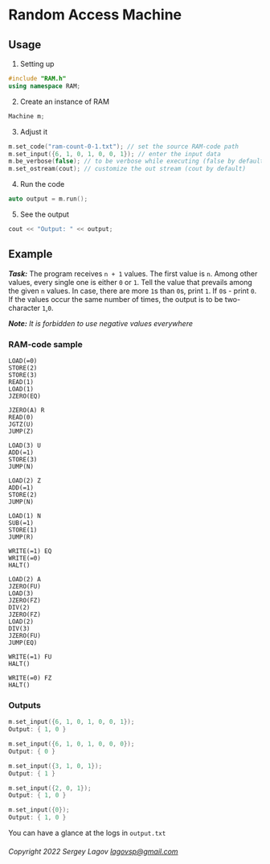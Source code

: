 # Random Access Machine

## Usage

1. Setting up

```cpp
#include "RAM.h"
using namespace RAM;
```

2. Create an instance of RAM

```cpp
Machine m;
```

3. Adjust it

```cpp
m.set_code("ram-count-0-1.txt"); // set the source RAM-code path
m.set_input({6, 1, 0, 1, 0, 0, 1}); // enter the input data
m.be_verbose(false); // to be verbose while executing (false by default)
m.set_ostream(cout); // customize the out stream (cout by default)
```

4. Run the code

```cpp
auto output = m.run();
```

5. See the output

```cpp
cout << "Output: " << output;
```

## Example

***Task:***
The program receives `n + 1` values. The first value is `n`. Among other values, every single one is either `0` or `1`.
Tell the value that prevails among the given `n` values. In case, there are more `1`s than `0`s, print `1`. If `0`s -
print `0`. If the values occur the same number of times, the output is to be two-character `1`,`0`.

***Note:***
*It is forbidden to use negative values everywhere*

### RAM-code sample

```
LOAD(=0)
STORE(2)
STORE(3)
READ(1)
LOAD(1)
JZERO(EQ)

JZERO(A) R
READ(0)
JGTZ(U)
JUMP(Z)

LOAD(3) U
ADD(=1)
STORE(3)
JUMP(N)

LOAD(2) Z
ADD(=1)
STORE(2)
JUMP(N)

LOAD(1) N
SUB(=1)
STORE(1)
JUMP(R)

WRITE(=1) EQ
WRITE(=0)
HALT()

LOAD(2) A
JZERO(FU)
LOAD(3)
JZERO(FZ)
DIV(2)
JZERO(FZ)
LOAD(2)
DIV(3)
JZERO(FU)
JUMP(EQ)

WRITE(=1) FU
HALT()

WRITE(=0) FZ
HALT()
```

### Outputs

```cpp
m.set_input({6, 1, 0, 1, 0, 0, 1});
Output: { 1, 0 }
```

```cpp
m.set_input({6, 1, 0, 1, 0, 0, 0});
Output: { 0 }
```

```cpp
m.set_input({3, 1, 0, 1});
Output: { 1 }
```

```cpp
m.set_input({2, 0, 1});
Output: { 1, 0 }
```

```cpp
m.set_input({0});
Output: { 1, 0 }
```

You can have a glance at the logs in `output.txt`

###### Copyright 2022 Sergey Lagov lagovsp@gmail.com
